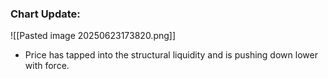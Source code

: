 ### Chart Update:

![[Pasted image 20250623173820.png]]

- Price has tapped into the structural liquidity and is pushing down lower with force.